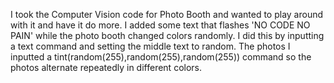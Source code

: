 I took the Computer Vision code for Photo Booth and wanted to play around with it and have it do more.  I added some text that flashes 'NO CODE NO PAIN' while the photo booth changed colors randomly. I did this by inputting a text command and setting the middle text to random.  The photos I inputted a tint(random(255),random(255),random(255)) command so the photos alternate repeatedly in different colors.
